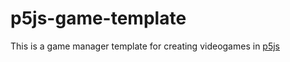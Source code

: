 # p5js-game-template

This is a game manager template for creating videogames in [p5js](https://p5js.org)
